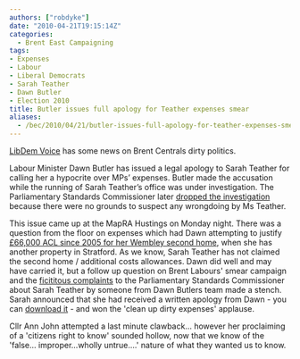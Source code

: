 ```yaml
---
authors: ["robdyke"]
date: "2010-04-21T19:15:14Z"
categories:
  - Brent East Campaigning
tags:
- Expenses
- Labour
- Liberal Democrats
- Sarah Teather
- Dawn Butler
- Election 2010
title: Butler issues full apology for Teather expenses smear
aliases:
  - /bec/2010/04/21/butler-issues-full-apology-for-teather-expenses-smear
---
```

[LibDem Voice](http://www.libdemvoice.org/dawn-butler-sarah-teather-apology-19014.html "libdemvoice") has some news on Brent Centrals dirty politics.

Labour Minister Dawn Butler has issued a legal apology to Sarah Teather for calling her a hypocrite over MPs’ expenses. Butler made the accusation while the running of Sarah Teather’s office was under investigation. The Parliamentary Standards Commissioner later [dropped the investigation](http://www.libdemvoice.org/sarah-teather-dawn-butler-18615.html) because there were no grounds to suspect any wrongdoing by Ms Teather.

This issue came up at the MapRA Hustings on Monday night. There was a question from the floor on expenses which had Dawn attempting to justify [£66,000 ACL since 2005 for her Wembley second home](http://www.wbtimes.co.uk/content/brent/willesdenchronicle/news/story.aspx?brand=WBCOnline&category=news&tBrand=northlondon24&tCategory=newswbc&itemid=WeED06%20May%202009%2013%3A06%3A20%3A883 "WBTimes"), when she has another property in Stratford. As we know, Sarah Teather has not claimed the second home / additional costs allowances. Dawn did well and may have carried it, but a follow up question on Brent Labours' smear campaign and the [ficititous complaints](http://www.wbtimes.co.uk/content/brent/willesdenchronicle/news/story.aspx?brand=WBCOnline&category=news&tBrand=northlondon24&tCategory=newswbc&itemid=WeED30%20Mar%202010%2016%3A03%3A49%3A563 "WBTimes") to the Parliamentary Standards Commissioner about Sarah Teather by someone from Dawn Butlers team made a stench. Sarah announced that she had received a written apology from Dawn - you can [download it](http://anmblog.typepad.com/files/labour-party-apology.pdf) - and won the 'clean up dirty expenses' applause.

Cllr Ann John attempted a last minute clawback... however her proclaiming of a 'citizens right to know' sounded hollow, now that we know of the 'false... improper...wholly untrue....' nature of what they wanted us to know.
